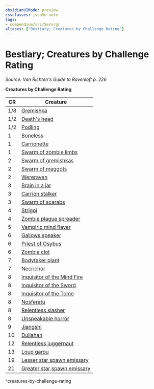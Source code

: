```yaml
---
obsidianUIMode: preview
cssclasses: json5e-note
tags:
- compendium/src/5e/vrgr
aliases: ["Bestiary; Creatures by Challenge Rating"]
---
```

# Bestiary; Creatures by Challenge Rating
*Source: Van Richten's Guide to Ravenloft p. 226* 

**Creatures by Challenge Rating**

| CR | Creature |
|----|----------|
| 1/8 | [Gremishka](/3-Mechanics/CLI/bestiary/monstrosity/gremishka-vrgr.md) |
| 1/2 | [Death's head](/3-Mechanics/CLI/bestiary/undead/deaths-head-vrgr.md) |
| 1/2 | [Podling](/3-Mechanics/CLI/bestiary/plant/podling-vrgr.md) |
| 1 | [Boneless](/3-Mechanics/CLI/bestiary/undead/boneless-vrgr.md) |
| 1 | [Carrionette](/3-Mechanics/CLI/bestiary/construct/carrionette-vrgr.md) |
| 1 | [Swarm of zombie limbs](/3-Mechanics/CLI/bestiary/undead/swarm-of-zombie-limbs-vrgr.md) |
| 2 | [Swarm of gremishkas](/3-Mechanics/CLI/bestiary/monstrosity/swarm-of-gremishkas-vrgr.md) |
| 2 | [Swarm of maggots](/3-Mechanics/CLI/bestiary/beast/swarm-of-maggots-vrgr.md) |
| 2 | [Wereraven](/3-Mechanics/CLI/bestiary/humanoid/wereraven-vrgr.md) |
| 3 | [Brain in a jar](/3-Mechanics/CLI/bestiary/undead/brain-in-a-jar-vrgr.md) |
| 3 | [Carrion stalker](/3-Mechanics/CLI/bestiary/monstrosity/carrion-stalker-vrgr.md) |
| 3 | [Swarm of scarabs](/3-Mechanics/CLI/bestiary/beast/swarm-of-scarabs-vrgr.md) |
| 4 | [Strigoi](/3-Mechanics/CLI/bestiary/monstrosity/strigoi-vrgr.md) |
| 4 | [Zombie plague spreader](/3-Mechanics/CLI/bestiary/undead/zombie-plague-spreader-vrgr.md) |
| 5 | [Vampiric mind flayer](/3-Mechanics/CLI/bestiary/undead/vampiric-mind-flayer-vrgr.md) |
| 6 | [Gallows speaker](/3-Mechanics/CLI/bestiary/undead/gallows-speaker-vrgr.md) |
| 6 | [Priest of Osybus](/3-Mechanics/CLI/bestiary/humanoid/priest-of-osybus-vrgr.md) |
| 6 | [Zombie clot](/3-Mechanics/CLI/bestiary/undead/zombie-clot-vrgr.md) |
| 7 | [Bodytaker plant](/3-Mechanics/CLI/bestiary/plant/bodytaker-plant-vrgr.md) |
| 7 | [Necrichor](/3-Mechanics/CLI/bestiary/undead/necrichor-vrgr.md) |
| 8 | [Inquisitor of the Mind Fire](/3-Mechanics/CLI/bestiary/humanoid/inquisitor-of-the-mind-fire-vrgr.md) |
| 8 | [Inquisitor of the Sword](/3-Mechanics/CLI/bestiary/humanoid/inquisitor-of-the-sword-vrgr.md) |
| 8 | [Inquisitor of the Tome](/3-Mechanics/CLI/bestiary/humanoid/inquisitor-of-the-tome-vrgr.md) |
| 8 | [Nosferatu](/3-Mechanics/CLI/bestiary/undead/nosferatu-vrgr.md) |
| 8 | [Relentless slasher](/3-Mechanics/CLI/bestiary/fiend/relentless-slasher-vrgr.md) |
| 8 | [Unspeakable horror](/3-Mechanics/CLI/bestiary/monstrosity/unspeakable-horror-vrgr.md) |
| 9 | [Jiangshi](/3-Mechanics/CLI/bestiary/undead/jiangshi-vrgr.md) |
| 10 | [Dullahan](/3-Mechanics/CLI/bestiary/undead/dullahan-vrgr.md) |
| 12 | [Relentless juggernaut](/3-Mechanics/CLI/bestiary/fiend/relentless-juggernaut-vrgr.md) |
| 13 | [Loup garou](/3-Mechanics/CLI/bestiary/monstrosity/loup-garou-vrgr.md) |
| 19 | [Lesser star spawn emissary](/3-Mechanics/CLI/bestiary/aberration/lesser-star-spawn-emissary-vrgr.md) |
| 21 | [Greater star spawn emissary](/3-Mechanics/CLI/bestiary/aberration/greater-star-spawn-emissary-vrgr.md) |
^creatures-by-challenge-rating